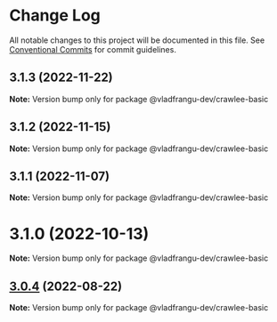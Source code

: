 # Change Log

All notable changes to this project will be documented in this file.
See [Conventional Commits](https://conventionalcommits.org) for commit guidelines.

## 3.1.3 (2022-11-22)

**Note:** Version bump only for package @vladfrangu-dev/crawlee-basic





## 3.1.2 (2022-11-15)

**Note:** Version bump only for package @vladfrangu-dev/crawlee-basic





## 3.1.1 (2022-11-07)

**Note:** Version bump only for package @vladfrangu-dev/crawlee-basic





# 3.1.0 (2022-10-13)

**Note:** Version bump only for package @vladfrangu-dev/crawlee-basic





## [3.0.4](https://github.com/apify/crawlee/compare/v3.0.3...v3.0.4) (2022-08-22)

**Note:** Version bump only for package @vladfrangu-dev/crawlee-basic
